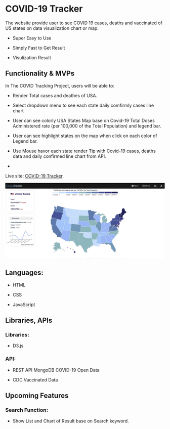 # COVID-19 Tracker

The website provide user to see COVID 19 cases, deaths and vaccinated of US states on data visualization chart or map.

- Super Easy to Use

- Simply Fast to Get Result

- Visulization Result

## Functionality & MVPs

In The COVID Tracking Project, users will be able to:

- Render Total cases and deathes of USA.

- Select dropdown menu to see each state daily comfirmly cases line chart

- User can see colorly USA States Map base on Covid-19 Total Doses Administered rate (per 100,000 of the Total Population) and legend bar.

- User can see highlight states on the map when click on each color of Legend bar.

- Use Mouse havor each state render Tip with Covid-19 cases, deaths data and daily confirmed line chart from API.
- 

Live site: [COVID-19 Tracker](https://janiceshih.github.io/the-covid-19-tracker/).

![splash page demo](https://github.com/JaniceShih/the-covid-19-tracker/blob/main/src/images/the_covid19_tracker.JPG)

## Languages:

- HTML

- CSS

- JavaScript

## Libraries, APIs

### Libraries:

- D3.js

### API:

- REST API MongoDB COVID-19 Open Data

- CDC Vaccinated Data

## Upcoming Features

### Search Function:

- Show List and Chart of Result base on Search keyword.
